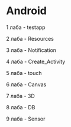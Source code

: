 # Android
 
1 лаба - testapp

2 лаба - Resources

3 лаба - Notification

4 лаба - Create_Activity 

5 лаба - touch

6 лаба - Canvas

7 лаба - 3D

8 лаба - DB

9 лаба - Sensor
